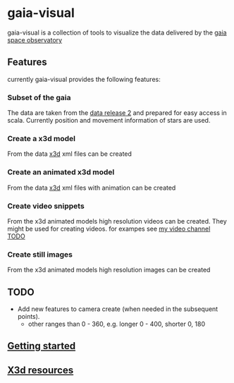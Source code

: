 # gaia-visual
gaia-visual is a collection of tools to visualize the data delivered by the
[gaia space observatory](https://en.wikipedia.org/wiki/Gaia_(spacecraft))


## Features
currently gaia-visual provides the following features:

### Subset of the gaia 
The data are taken from the [data release 2](https://www.cosmos.esa.int/web/gaia/data-release-2) and prepared
for easy access in scala. Currently position and movement information of stars are used.
### Create a x3d model
From the data [x3d](https://en.wikipedia.org/wiki/X3D) xml files can be created
### Create an animated x3d model
From the data [x3d](https://en.wikipedia.org/wiki/X3D) xml files with animation can be created
### Create video snippets
From the x3d animated models high resolution videos can be created. They might be used for
creating videos. for exampes see [my video channel TODO](https://www.youtube.com/channel/UC4FUfmBs-A-m3iCHTP3tHVw)
### Create still images
From the x3d animated models high resolution images can be created

## TODO
- Add new features to camera create (when needed in the subsequent points).
    - other ranges than 0 - 360, e.g. longer 0 - 400, shorter 0, 180


## [Getting started](src/main/doc/GettingStarted.md)

## [X3d resources](src/main/doc/X3dResources.md)